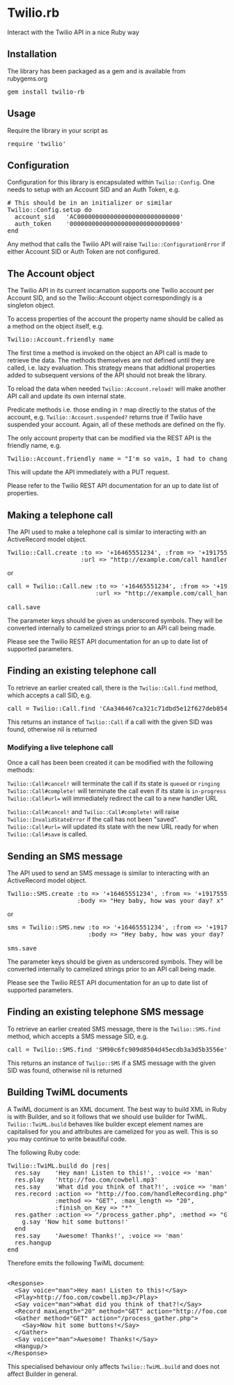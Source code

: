 
# Twilio.rb

Interact with the Twilio API in a nice Ruby way

## Installation

The library has been packaged as a gem and is available from rubygems.org

<pre>gem install twilio-rb</pre>

## Usage

Require the library in your script as

<pre>require 'twilio'</pre>

## Configuration

Configuration for this library is encapsulated within `Twilio::Config`. One needs to setup with an Account SID and an Auth Token, e.g.

<pre># This should be in an initializer or similar
Twilio::Config.setup do
  account_sid   'AC0000000000000000000000000000'
  auth_token    '000000000000000000000000000000'
end</pre>

Any method that calls the Twilio API will raise `Twilio::ConfigurationError` if either Account SID or Auth Token are not configured.

## The Account object

The Twilio API in its current incarnation supports one Twilio account per Account SID, and so the Twilio::Account object correspondingly is a singleton object.

To access properties of the account the property name should be called as a method on the object itself, e.g.

<pre>Twilio::Account.friendly_name</pre>

The first time a method is invoked on the object an API call is made to retrieve the data. The methods themselves are not defined until they are called, i.e. lazy evaluation. This strategy means that addtional properties added to subsequent versions of the API should not break the library.

To reload the data when needed `Twilio::Account.reload!` will make another API call and update its own internal state.

Predicate methods i.e. those ending in `?` map directly to the status of the account, e.g. `Twilio::Account.suspended?` returns true if Twilio have suspended your account. Again, all of these methods are defined on the fly.

The only account property that can be modified via the REST API is the friendly name, e.g.

<pre>Twilio::Account.friendly_name = "I'm so vain, I had to change my name!"</pre>

This will update the API immediately with a PUT request.

Please refer to the Twilio REST API documentation for an up to date list of properties.

## Making a telephone call

The API used to make a telephone call is similar to interacting with an ActiveRecord model object.
<pre>Twilio::Call.create :to => '+16465551234', :from => '+19175550000', 
                    :url => "http://example.com/call_handler"</pre>
or
<pre>call = Twilio::Call.new :to => '+16465551234', :from => '+19175550000', 
                        :url => "http://example.com/call_handler"

call.save</pre>

The parameter keys should be given as underscored symbols. They will be converted internally to camelized strings prior to an API call being made.

Please see the Twilio REST API documentation for an up to date list of supported parameters. 

## Finding an existing telephone call

To retrieve an earlier created call, there is the `Twilio::Call.find` method, which accepts a call SID, e.g.

<pre>call = Twilio::Call.find 'CAa346467ca321c71dbd5e12f627deb854'</pre>

This returns an instance of `Twilio::Call` if a call with the given SID was found, otherwise nil is returned 

### Modifying a live telephone call

Once a call has been been created it can be modified with the following methods:

`Twilio::Call#cancel!` will terminate the call if its state is `queued` or `ringing`
`Twilio::Call#complete!` will terminate the call even if its state is `in-progress`
`Twilio::Call#url=` will immediately redirect the call to a new handler URL

`Twilio::Call#cancel!` and `Twilio::Call#complete!` will raise `Twilio::InvalidStateError` if the call has not been "saved". 
`Twilio::Call#url=` will updated its state with the new URL ready for when `Twilio::Call#save` is called.

## Sending an SMS message

The API used to send an SMS message is similar to interacting with an ActiveRecord model object.
<pre>Twilio::SMS.create :to => '+16465551234', :from => '+19175550000', 
                   :body => "Hey baby, how was your day? x"</pre>
or
<pre>sms = Twilio::SMS.new :to => '+16465551234', :from => '+19175550000', 
                      :body => "Hey baby, how was your day? x"

sms.save</pre>

The parameter keys should be given as underscored symbols. They will be converted internally to camelized strings prior to an API call being made.

Please see the Twilio REST API documentation for an up to date list of supported parameters.

## Finding an existing telephone SMS message

To retrieve an earlier created SMS message, there is the `Twilio::SMS.find` method, which accepts a SMS message SID, e.g.

<pre>call = Twilio::SMS.find 'SM90c6fc909d8504d45ecdb3a3d5b3556e'</pre>

This returns an instance of `Twilio::SMS` if a SMS message with the given SID was found, otherwise nil is returned

## Building TwiML documents

A TwiML document is an XML document. The best way to build XML in Ruby is with Builder, and so it follows that we should use builder for TwiML. `Twilio::TwiML.build` behaves like builder except element names are capitalised for you and attributes are camelized for you as well. This is so you may continue to write beautiful code.

The following Ruby code:

<pre>Twilio::TwiML.build do |res| 
  res.say    'Hey man! Listen to this!', :voice => 'man'
  res.play   'http://foo.com/cowbell.mp3'
  res.say    'What did you think of that?!', :voice => 'man'
  res.record :action => "http://foo.com/handleRecording.php",
             :method => "GET", :max_length => "20",
             :finish_on_Key => "*"
  res.gather :action => "/process_gather.php", :method => "GET" do |g|
    g.say 'Now hit some buttons!'
  end
  res.say    'Awesome! Thanks!', :voice => 'man'
  res.hangup
end</pre>

Therefore emits the following TwiML document:

<pre><?xml version="1.0" encoding="UTF-8"?>
&lt;Response&gt;
  &lt;Say voice="man"&gt;Hey man! Listen to this!&lt;/Say&gt;
  &lt;Play&gt;http://foo.com/cowbell.mp3&lt;/Play&gt;
  &lt;Say voice="man"&gt;What did you think of that?!&lt;/Say&gt;
  &lt;Record maxLength="20" method="GET" action="http://foo.com/handleRecording.php" finishOnKey="*"/&gt;
  &lt;Gather method="GET" action="/process_gather.php"&gt;
    &lt;Say&gt;Now hit some buttons!&lt;/Say&gt;
  &lt;/Gather&gt;
  &lt;Say voice="man"&gt;Awesome! Thanks!&lt;/Say&gt;
  &lt;Hangup/&gt;
&lt;/Response&gt;
</pre>

This specialised behaviour only affects `Twilio::TwiML.build` and does not affect Builder in general.

